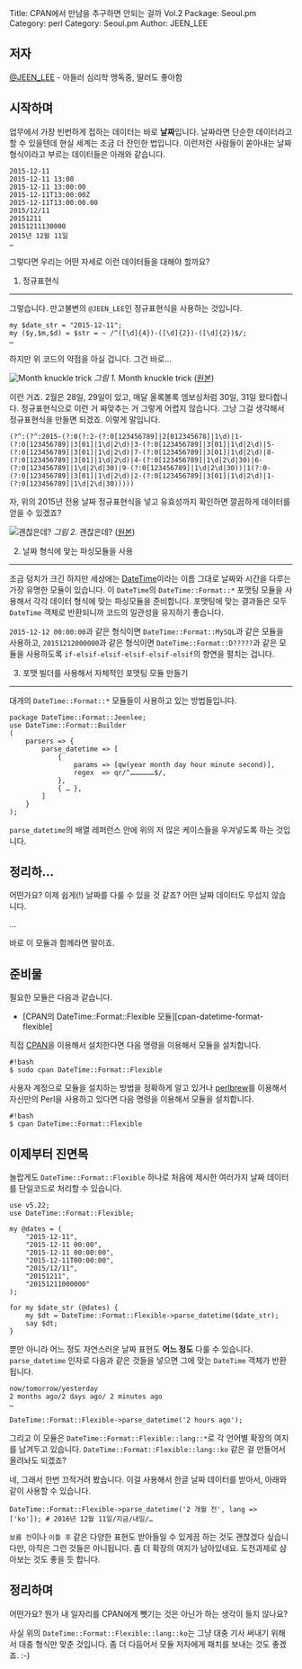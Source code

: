 Title:    CPAN에서 만남을 추구하면 안되는 걸까 Vol.2
Package:  Seoul.pm
Category: perl
Category: Seoul.pm
Author:   JEEN_LEE


저자
-----

[@JEEN_LEE][twitter-jeen_lee] - 아들러 심리학 맹독중, 딸러도 좋아함


시작하며
---------

업무에서 가장 빈번하게 접하는 데이터는 바로 **날짜**입니다.
날짜라면 단순한 데이터라고 할 수 있을텐데 현실 세계는 조금 더 잔인한 법입니다.
이런저런 사람들이 쏟아내는 날짜 형식이라고 부르는 데이터들은 아래와 같습니다.

    2015-12-11
    2015-12-11 13:00
    2015-12-11 13:00:00
    2015-12-11T13:00:00Z
    2015-12-11T13:00:00.00
    2015/12/11
    20151211
    20151211130000
    2015년 12월 11일
    …

그렇다면 우리는 어떤 자세로 이런 데이터들을 대해야 할까요?


1. 정규표현식
--------------

그렇습니다.
만고불변의 `@JEEN_LEE`인 정규표현식을 사용하는 것입니다.

    my $date_str = "2015-12-11";
    my ($y,$m,$d) = $str = ~ /^([\d]{4})-([\d]{2})-([\d]{2})$/;
    …

하지만 위 코드의 약점을 아실 겁니다.
그건 바로…

![Month knuckle trick][img-1-resize]
*그림 1.* Month knuckle trick ([원본][img-1])

이런 거죠.
2월은 28일, 29일이 있고, 매달 올록볼록 엠보싱처럼 30일, 31일 왔다합니다.
정규표현식으로 이런 거 짜맞추는 거 그렇게 어렵지 않습니다.
그냥 그걸 생각해서 정규표현식을 만들면 되겠죠. 이렇게 말입니다.

    (?^:(?^:2015-(?:0(?:2-(?:0[123456789]|2[012345678]|1\d)|1-(?:0[123456789]|3[01]|1\d|2\d)|3-(?:0[123456789]|3[01]|1\d|2\d)|5-(?:0[123456789]|3[01]|1\d|2\d)|7-(?:0[123456789]|3[01]|1\d|2\d)|8-(?:0[123456789]|3[01]|1\d|2\d)|4-(?:0[123456789]|1\d|2\d|30)|6-(?:0[123456789]|1\d|2\d|30)|9-(?:0[123456789]|1\d|2\d|30))|1(?:0-(?:0[123456789]|3[01]|1\d|2\d)|2-(?:0[123456789]|3[01]|1\d|2\d)|1-(?:0[123456789]|1\d|2\d|30)))))

자, 위의 2015년 전용 날짜 정규표현식을 넣고 유효성까지 확인하면 깔끔하게 데이터를 얻을 수 있겠죠?

![괜찮은데?][img-2-resize]
*그림 2.* 괜찮은데? ([원본][img-2])


2. 날짜 형식에 맞는 파싱모듈을 사용
------------------------------------

조금 덩치가 크긴 하지만 세상에는 [DateTime][cpan-datetime]이라는
이름 그대로 날짜와 시간을 다루는 가장 유명한 모듈이 있습니다.
이 `DateTime`의 `DateTime::Format::*` 포맷팅 모듈을 사용해서
각각 데이터 형식에 맞는 파싱모듈을 준비합니다.
포맷팅에 맞는 결과들은 모두 `DateTime` 객체로 반환되니까 코드의 일관성을 유지하기 좋습니다.

`2015-12-12 00:00:00`과 같은 형식이면 `DateTime::Format::MySQL`과 같은 모듈을 사용하고,
`20151212000000`과 같은 형식이면 `DateTime::Format::D?????`과 같은 모듈을 사용하도록
`if-elsif-elsif-elsif-elsif-elsif`의 향연을 펼치는 겁니다.


3. 포맷 빌더를 사용해서 자체적인 포맷팅 모듈 만들기
----------------------------------------------------

대개의 `DateTime::Format::*` 모듈들이 사용하고 있는 방법들입니다. 

    package DateTime::Format::Jeenlee;
    use DateTime::Format::Builder
    (
        parsers => {
            parse_datetime => [
                {
                    params => [qw(year month day hour minute second)],
                    regex  => qr/^………………$/,
                },
                { … },
            ]
        }
    );

`parse_datetime`의 배열 레퍼런스 안에 위의 저 많은 케이스들을 우겨넣도록 하는 것입니다.


정리하…
----------

어떤가요? 이제 쉽게(!) 날짜를 다룰 수 있을 것 같죠?
어떤 날짜 데이터도 무섭지 않습니다.

...

바로 이 모듈과 함께라면 말이죠.


준비물
-------

필요한 모듈은 다음과 같습니다.

- [CPAN의 DateTime::Format::Flexible 모듈][cpan-datetime-format-flexible]

직접 [CPAN][cpan]을 이용해서 설치한다면 다음 명령을 이용해서 모듈을 설치합니다.

    #!bash
    $ sudo cpan DateTime::Format::Flexible

사용자 계정으로 모듈을 설치하는 방법을 정확하게 알고 있거나
[perlbrew][home-perlbrew]를 이용해서 자신만의 Perl을 사용하고 있다면
다음 명령을 이용해서 모듈을 설치합니다.

    #!bash
    $ cpan DateTime::Format::Flexible


이제부터 진면목
----------------

놀랍게도 `DateTime::Format::Flexible` 하나로
처음에 제시한 여러가지 날짜 데이터를 단일코드로 처리할 수 있습니다.

    use v5.22;
    use DateTime::Format::Flexible;

    my @dates = (
        "2015-12-11",
        "2015-12-11 00:00",
        "2015-12-11 00:00:00",
        "2015-12-11T00:00:00",
        "2015/12/11",
        "20151211",
        "20151211000000"
    );

    for my $date_str (@dates) {
        my $dt = DateTime::Format::Flexible->parse_datetime($date_str);
        say $dt;
    }

뿐만 아니라 어느 정도 자연스러운 날짜 표현도 **어느 정도** 다룰 수 있습니다.
`parse_datetime` 인자로 다음과 같은 것들을 넣으면 그에 맞는 `DateTime` 객체가 반환됩니다.

    now/tomorrow/yesterday
    2 months ago/2 days ago/ 2 minutes ago
    …

    DateTime::Format::Flexible->parse_datetime('2 hours ago');

그리고 이 모듈은 `DateTime::Format::Flexible::lang::*`로 각 언어별 확장의 여지를 남겨두고 있습니다.
`DateTime::Format::Flexible::lang::ko` 같은 걸 만들어서 올려놔도 되겠죠?

<script src="https://gist.github.com/JEEN/3d05660a0fee0305a911.js"></script>

네, 그래서 한번 끄적거려 봤습니다.
이걸 사용해서 한글 날짜 데이터를 받아서, 아래와 같이 사용할 수 있습니다.
    
    DateTime::Format::Flexible->parse_datetime('2 개월 전', lang => ['ko']); # 2016년 12월 11일/지금/내일/…

`보름 전`이나 `이틀 후` 같은 다양한 표현도 받아들일 수 있게끔
하는 것도 괜찮겠다 싶습니다만, 아직은 그런 것들은 아니됩니다.
좀 더 확장의 여지가 남아있네요. 도전과제로 삼아보는 것도 좋을 듯 합니다.


정리하며
---------

어떤가요? 뭔가 내 일자리를 CPAN에게 뺏기는 것은 아닌가 하는 생각이 들지 않나요?

사실 위의 `DateTime::Format::Flexible::lang::ko`는
그냥 대충 기사 써내기 위해서 대충 형식만 맞춘 것입니다.
좀 더 다듬어서 모듈 저자에게 패치를 보내는 것도 좋겠죠. :-)


[img-1]:          2015-12-14-1.jpg
[img-2]:          2015-12-14-2.png

[img-1-resize]:   2015-12-14-1_r.jpg
[img-2-resize]:   2015-12-14-2_r.png


[cpan-datetime]:        https://metacpan.org/pod/DateTime
[cpan-time-moment]:     https://metacpan.org/pod/Time::Moment
[cpan]:                 http://www.cpan.org/
[home-perlbrew]:        http://perlbrew.pl/
[twitter-jeen_lee]:     http://twitter.com/#!/JEEN_LEE
